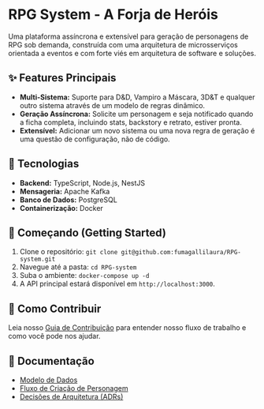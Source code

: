 # RPG System - A Forja de Heróis

Uma plataforma assíncrona e extensível para geração de personagens de RPG sob demanda, construída com uma arquitetura de microsserviços orientada a eventos e com forte viés em arquitetura de software e soluções.

## ✨ Features Principais

-   **Multi-Sistema:** Suporte para D&D, Vampiro a Máscara, 3D&T e qualquer outro sistema através de um modelo de regras dinâmico.
-   **Geração Assíncrona:** Solicite um personagem e seja notificado quando a ficha completa, incluindo stats, backstory e retrato, estiver pronta.
-   **Extensível:** Adicionar um novo sistema ou uma nova regra de geração é uma questão de configuração, não de código.

## 🚀 Tecnologias

-   **Backend:** TypeScript, Node.js, NestJS
-   **Mensageria:** Apache Kafka
-   **Banco de Dados:** PostgreSQL
-   **Containerização:** Docker

## 🏁 Começando (Getting Started)

1.  Clone o repositório: `git clone git@github.com:fumagallilaura/RPG-system.git`
2.  Navegue até a pasta: `cd RPG-system`
3.  Suba o ambiente: `docker-compose up -d`
4.  A API principal estará disponível em `http://localhost:3000`.

## 🤝 Como Contribuir

Leia nosso [Guia de Contribuição](CONTRIBUTING.md) para entender nosso fluxo de trabalho e como você pode nos ajudar.

## 📄 Documentação

-   [Modelo de Dados](docs/data-model.md)
-   [Fluxo de Criação de Personagem](docs/fluxo-criacao-personagem.md)
-   [Decisões de Arquitetura (ADRs)](docs/adr/)